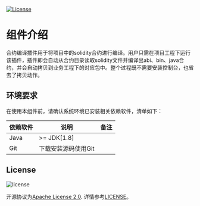[![License](https://img.shields.io/badge/license-Apache%202-4EB1BA.svg)](https://www.apache.org/licenses/LICENSE-2.0.html)

# 组件介绍

合约编译插件用于将项目中的solidity合约进行编译。用户只需在项目工程下运行该插件，插件即会自动从合约目录读取solidity文件并编译出abi、bin、java合约，并会自动拷贝到业务工程下的对应包中。整个过程既不需要安装控制台，也省去了拷贝动作。

## 环境要求

在使用本组件前，请确认系统环境已安装相关依赖软件，清单如下：

| 依赖软件   | 说明                                                         | 备注 |
| ---------- | ------------------------------------------------------------ | ---- |
| Java       | \>= JDK[1.8]                                                 |      |
| Git        | 下载安装源码使用Git                                          |      |


## License
![license](http://img.shields.io/badge/license-Apache%20v2-blue.svg)

开源协议为[Apache License 2.0](http://www.apache.org/licenses/). 详情参考[LICENSE](../LICENSE)。